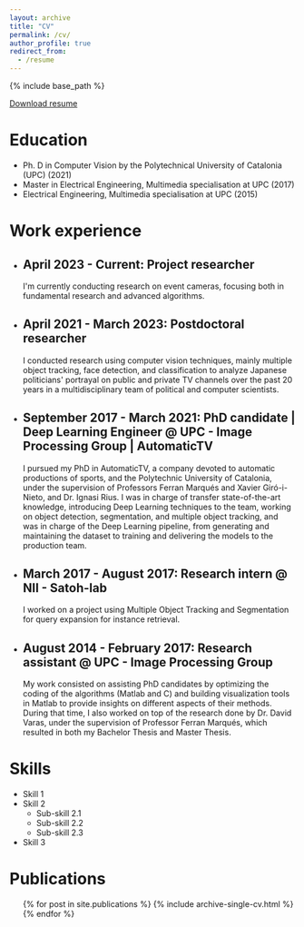 ```yaml
---
layout: archive
title: "CV"
permalink: /cv/
author_profile: true
redirect_from:
  - /resume
---
```


{% include base_path %}

<a href="/files/Andreu_Girbau_CV.pdf">Download resume</a>

Education
======
* Ph. D in Computer Vision by the Polytechnical University of Catalonia (UPC) (2021)
* Master in Electrical Engineering, Multimedia specialisation at UPC (2017)
* Electrical Engineering, Multimedia specialisation at UPC (2015)

Work experience
======
* April 2023 - Current: Project researcher
  ------
  I'm currently conducting research on event cameras, focusing both in fundamental research and advanced algorithms.

* April 2021 - March 2023: Postdoctoral researcher
  ------
  I conducted research using computer vision techniques, mainly multiple object tracking, face detection, and classification 
  to analyze Japanese politicians' portrayal on public and private TV channels over the past 20 years in a multidisciplinary 
  team of political and computer scientists.

* September 2017 - March 2021: PhD candidate | Deep Learning Engineer @ UPC - Image Processing Group | AutomaticTV
  ------
  I pursued my PhD in AutomaticTV, a company devoted to automatic productions of sports, and the Polytechnic
University of Catalonia, under the supervision of Professors Ferran Marqués and Xavier Giró-i-Nieto, and Dr. Ignasi Rius.
I was in charge of transfer state-of-the-art knowledge, introducing Deep Learning techniques to the team, 
working on object detection, segmentation, and multiple object tracking, and was in charge of the Deep Learning pipeline, 
from generating and maintaining the dataset to training and delivering the models to the production team.

* March 2017 - August 2017: Research intern @ NII - Satoh-lab
  ------
  I worked on a project using Multiple Object Tracking and Segmentation for query expansion for instance retrieval.

* August 2014 - February 2017: Research assistant @ UPC - Image Processing Group
  ------
  My work consisted on assisting PhD candidates by optimizing the coding of the algorithms (Matlab and C) and building visualization tools in Matlab 
  to provide insights on different aspects of their methods. During that time, I also worked on top of the research done
  by Dr. David Varas, under the supervision of Professor Ferran Marqués, which resulted in both my Bachelor Thesis and Master Thesis.
  
  
  
Skills
======
* Skill 1
* Skill 2
  * Sub-skill 2.1
  * Sub-skill 2.2
  * Sub-skill 2.3
* Skill 3

Publications
======
  <ul>{% for post in site.publications %}
    {% include archive-single-cv.html %}
  {% endfor %}</ul>

[//]: # (Talks)

[//]: # (======)

[//]: # (  <ul>{% for post in site.talks %})

[//]: # (    {% include archive-single-talk-cv.html %})

[//]: # (  {% endfor %}</ul>)
  
[//]: # (Service and leadership)

[//]: # (======)

[//]: # (* Currently signed in to 43 different slack teams)
